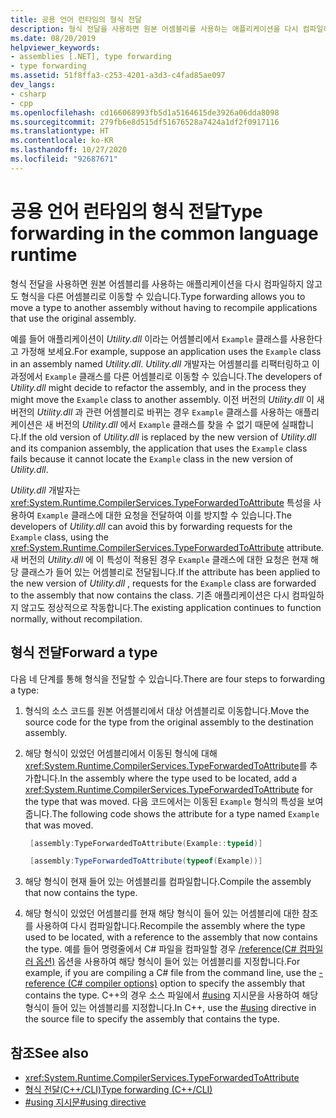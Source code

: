 ```yaml
---
title: 공용 언어 런타임의 형식 전달
description: 형식 전달을 사용하면 원본 어셈블리를 사용하는 애플리케이션을 다시 컴파일하지 않고도 형식을 다른 .NET 어셈블리로 이동할 수 있습니다.
ms.date: 08/20/2019
helpviewer_keywords:
- assemblies [.NET], type forwarding
- type forwarding
ms.assetid: 51f8ffa3-c253-4201-a3d3-c4fad85ae097
dev_langs:
- csharp
- cpp
ms.openlocfilehash: cd166068993fb5d1a5164615de3926a06dda8098
ms.sourcegitcommit: 279fb6e8d515df51676528a7424a1df2f0917116
ms.translationtype: HT
ms.contentlocale: ko-KR
ms.lasthandoff: 10/27/2020
ms.locfileid: "92687671"
---
```

# <a name="type-forwarding-in-the-common-language-runtime"></a><span data-ttu-id="bf791-103">공용 언어 런타임의 형식 전달</span><span class="sxs-lookup"><span data-stu-id="bf791-103">Type forwarding in the common language runtime</span></span>

<span data-ttu-id="bf791-104">형식 전달을 사용하면 원본 어셈블리를 사용하는 애플리케이션을 다시 컴파일하지 않고도 형식을 다른 어셈블리로 이동할 수 있습니다.</span><span class="sxs-lookup"><span data-stu-id="bf791-104">Type forwarding allows you to move a type to another assembly without having to recompile applications that use the original assembly.</span></span>  
  
 <span data-ttu-id="bf791-105">예를 들어 애플리케이션이 *Utility.dll* 이라는 어셈블리에서 `Example` 클래스를 사용한다고 가정해 보세요.</span><span class="sxs-lookup"><span data-stu-id="bf791-105">For example, suppose an application uses the `Example` class in an assembly named *Utility.dll*.</span></span> <span data-ttu-id="bf791-106">*Utility.dll* 개발자는 어셈블리를 리팩터링하고 이 과정에서 `Example` 클래스를 다른 어셈블리로 이동할 수 있습니다.</span><span class="sxs-lookup"><span data-stu-id="bf791-106">The developers of *Utility.dll* might decide to refactor the assembly, and in the process they might move the `Example` class to another assembly.</span></span> <span data-ttu-id="bf791-107">이전 버전의 *Utility.dll* 이 새 버전의 *Utility.dll* 과 관련 어셈블리로 바뀌는 경우 `Example` 클래스를 사용하는 애플리케이션은 새 버전의 *Utility.dll* 에서 `Example` 클래스를 찾을 수 없기 때문에 실패합니다.</span><span class="sxs-lookup"><span data-stu-id="bf791-107">If the old version of *Utility.dll* is replaced by the new version of *Utility.dll* and its companion assembly, the application that uses the `Example` class fails because it cannot locate the `Example` class in the new version of *Utility.dll*.</span></span>  
  
 <span data-ttu-id="bf791-108">*Utility.dll* 개발자는 <xref:System.Runtime.CompilerServices.TypeForwardedToAttribute> 특성을 사용하여 `Example` 클래스에 대한 요청을 전달하여 이를 방지할 수 있습니다.</span><span class="sxs-lookup"><span data-stu-id="bf791-108">The developers of *Utility.dll* can avoid this by forwarding requests for the `Example` class, using the <xref:System.Runtime.CompilerServices.TypeForwardedToAttribute> attribute.</span></span> <span data-ttu-id="bf791-109">새 버전의 *Utility.dll* 에 이 특성이 적용된 경우 `Example` 클래스에 대한 요청은 현재 해당 클래스가 들어 있는 어셈블리로 전달됩니다.</span><span class="sxs-lookup"><span data-stu-id="bf791-109">If the attribute has been applied to the new version of *Utility.dll* , requests for the `Example` class are forwarded to the assembly that now contains the class.</span></span> <span data-ttu-id="bf791-110">기존 애플리케이션은 다시 컴파일하지 않고도 정상적으로 작동합니다.</span><span class="sxs-lookup"><span data-stu-id="bf791-110">The existing application continues to function normally, without recompilation.</span></span>

## <a name="forward-a-type"></a><span data-ttu-id="bf791-111">형식 전달</span><span class="sxs-lookup"><span data-stu-id="bf791-111">Forward a type</span></span>

 <span data-ttu-id="bf791-112">다음 네 단계를 통해 형식을 전달할 수 있습니다.</span><span class="sxs-lookup"><span data-stu-id="bf791-112">There are four steps to forwarding a type:</span></span>  
  
1. <span data-ttu-id="bf791-113">형식의 소스 코드를 원본 어셈블리에서 대상 어셈블리로 이동합니다.</span><span class="sxs-lookup"><span data-stu-id="bf791-113">Move the source code for the type from the original assembly to the destination assembly.</span></span>  

2. <span data-ttu-id="bf791-114">해당 형식이 있었던 어셈블리에서 이동된 형식에 대해 <xref:System.Runtime.CompilerServices.TypeForwardedToAttribute>를 추가합니다.</span><span class="sxs-lookup"><span data-stu-id="bf791-114">In the assembly where the type used to be located, add a <xref:System.Runtime.CompilerServices.TypeForwardedToAttribute> for the type that was moved.</span></span> <span data-ttu-id="bf791-115">다음 코드에서는 이동된 `Example` 형식의 특성을 보여 줍니다.</span><span class="sxs-lookup"><span data-stu-id="bf791-115">The following code shows the attribute for a type named `Example` that was moved.</span></span>  

   ```cpp  
    [assembly:TypeForwardedToAttribute(Example::typeid)]  
   ```

   ```csharp  
    [assembly:TypeForwardedToAttribute(typeof(Example))]  
   ```  

3. <span data-ttu-id="bf791-116">해당 형식이 현재 들어 있는 어셈블리를 컴파일합니다.</span><span class="sxs-lookup"><span data-stu-id="bf791-116">Compile the assembly that now contains the type.</span></span>  

4. <span data-ttu-id="bf791-117">해당 형식이 있었던 어셈블리를 현재 해당 형식이 들어 있는 어셈블리에 대한 참조를 사용하여 다시 컴파일합니다.</span><span class="sxs-lookup"><span data-stu-id="bf791-117">Recompile the assembly where the type used to be located, with a reference to the assembly that now contains the type.</span></span> <span data-ttu-id="bf791-118">예를 들어 명령줄에서 C# 파일을 컴파일할 경우 [/reference(C# 컴파일러 옵션)](../../csharp/language-reference/compiler-options/reference-compiler-option.md) 옵션을 사용하여 해당 형식이 들어 있는 어셈블리를 지정합니다.</span><span class="sxs-lookup"><span data-stu-id="bf791-118">For example, if you are compiling a C# file from the command line, use the [-reference (C# compiler options)](../../csharp/language-reference/compiler-options/reference-compiler-option.md) option to specify the assembly that contains the type.</span></span> <span data-ttu-id="bf791-119">C++의 경우 소스 파일에서 [#using](/cpp/preprocessor/hash-using-directive-cpp) 지시문을 사용하여 해당 형식이 들어 있는 어셈블리를 지정합니다.</span><span class="sxs-lookup"><span data-stu-id="bf791-119">In C++, use the [#using](/cpp/preprocessor/hash-using-directive-cpp) directive in the source file to specify the assembly that contains the type.</span></span>  
  
## <a name="see-also"></a><span data-ttu-id="bf791-120">참조</span><span class="sxs-lookup"><span data-stu-id="bf791-120">See also</span></span>

- <xref:System.Runtime.CompilerServices.TypeForwardedToAttribute>
- [<span data-ttu-id="bf791-121">형식 전달(C++/CLI)</span><span class="sxs-lookup"><span data-stu-id="bf791-121">Type forwarding (C++/CLI)</span></span>](/cpp/windows/type-forwarding-cpp-cli)
- [<span data-ttu-id="bf791-122">#using 지시문</span><span class="sxs-lookup"><span data-stu-id="bf791-122">#using directive</span></span>](/cpp/preprocessor/hash-using-directive-cpp)
